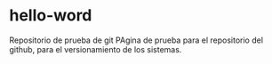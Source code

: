 # hello-word
Repositorio de prueba de git
PAgina de prueba para el repositorio del github, para el versionamiento de los sistemas.
